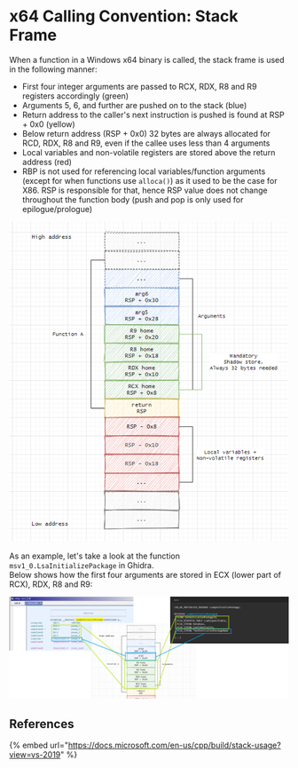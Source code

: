 # x64 Calling Convention: Stack Frame

When a function in a Windows x64 binary is called, the stack frame is used in the following manner:

* First four integer arguments are passed to RCX, RDX, R8 and R9 registers accordingly \(green\)
* Arguments 5, 6, and further are pushed on to the stack \(blue\)
* Return address to the caller's next instruction is pushed is found at RSP + 0x0 \(yellow\)
* Below return address \(RSP + 0x0\) 32 bytes are always allocated for RCD, RDX, R8 and R9, even if the callee  uses less than 4 arguments
* Local variables and non-volatile registers are stored above the return address \(red\)
* RBP is not used for referencing local variables/function arguments \(except for when functions use `alloca()`\) as it used to be the case for X86. RSP is responsible for that, hence RSP value does not change throughout the function body \(push and pop is only used for epilogue/prologue\)

![](../../.gitbook/assets/image%20%28557%29.png)

As an example, let's take a look at the function `msv1_0.LsaInitializePackage` in Ghidra.   
Below shows how the first four arguments are stored in ECX \(lower part of RCX\), RDX, R8 and R9:

![](../../.gitbook/assets/image%20%28616%29.png)

## References

{% embed url="https://docs.microsoft.com/en-us/cpp/build/stack-usage?view=vs-2019" %}



